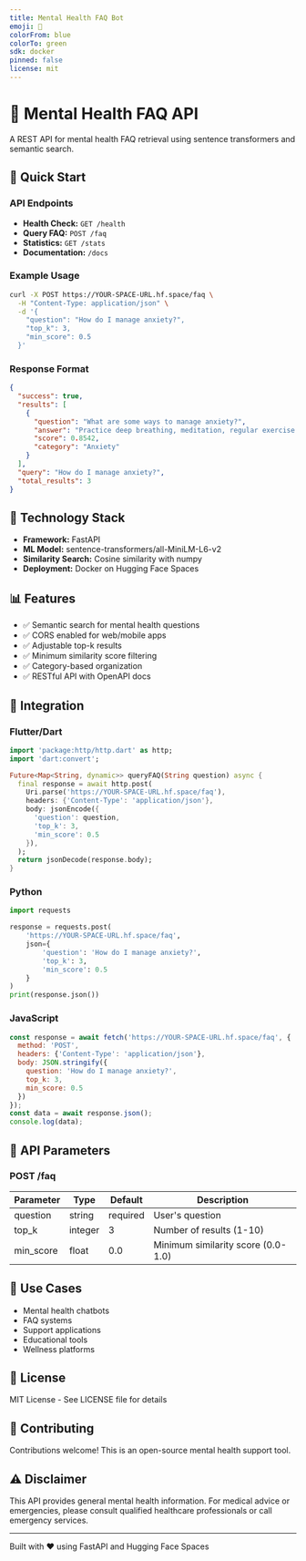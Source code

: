 ```yaml
---
title: Mental Health FAQ Bot
emoji: 🧠
colorFrom: blue
colorTo: green
sdk: docker
pinned: false
license: mit
---
```


# 🧠 Mental Health FAQ API

A REST API for mental health FAQ retrieval using sentence transformers and semantic search.

## 🚀 Quick Start

### API Endpoints

- **Health Check:** `GET /health`
- **Query FAQ:** `POST /faq`
- **Statistics:** `GET /stats`
- **Documentation:** `/docs`

### Example Usage

```bash
curl -X POST https://YOUR-SPACE-URL.hf.space/faq \
  -H "Content-Type: application/json" \
  -d '{
    "question": "How do I manage anxiety?",
    "top_k": 3,
    "min_score": 0.5
  }'
```

### Response Format

```json
{
  "success": true,
  "results": [
    {
      "question": "What are some ways to manage anxiety?",
      "answer": "Practice deep breathing, meditation, regular exercise...",
      "score": 0.8542,
      "category": "Anxiety"
    }
  ],
  "query": "How do I manage anxiety?",
  "total_results": 3
}
```

## 🔧 Technology Stack

- **Framework:** FastAPI
- **ML Model:** sentence-transformers/all-MiniLM-L6-v2
- **Similarity Search:** Cosine similarity with numpy
- **Deployment:** Docker on Hugging Face Spaces

## 📊 Features

- ✅ Semantic search for mental health questions
- ✅ CORS enabled for web/mobile apps
- ✅ Adjustable top-k results
- ✅ Minimum similarity score filtering
- ✅ Category-based organization
- ✅ RESTful API with OpenAPI docs

## 🧪 Integration

### Flutter/Dart

```dart
import 'package:http/http.dart' as http;
import 'dart:convert';

Future<Map<String, dynamic>> queryFAQ(String question) async {
  final response = await http.post(
    Uri.parse('https://YOUR-SPACE-URL.hf.space/faq'),
    headers: {'Content-Type': 'application/json'},
    body: jsonEncode({
      'question': question,
      'top_k': 3,
      'min_score': 0.5
    }),
  );
  return jsonDecode(response.body);
}
```

### Python

```python
import requests

response = requests.post(
    'https://YOUR-SPACE-URL.hf.space/faq',
    json={
        'question': 'How do I manage anxiety?',
        'top_k': 3,
        'min_score': 0.5
    }
)
print(response.json())
```

### JavaScript

```javascript
const response = await fetch('https://YOUR-SPACE-URL.hf.space/faq', {
  method: 'POST',
  headers: {'Content-Type': 'application/json'},
  body: JSON.stringify({
    question: 'How do I manage anxiety?',
    top_k: 3,
    min_score: 0.5
  })
});
const data = await response.json();
console.log(data);
```

## 📝 API Parameters

### POST /faq

| Parameter | Type | Default | Description |
|-----------|------|---------|-------------|
| question | string | required | User's question |
| top_k | integer | 3 | Number of results (1-10) |
| min_score | float | 0.0 | Minimum similarity score (0.0-1.0) |

## 🏥 Use Cases

- Mental health chatbots
- FAQ systems
- Support applications
- Educational tools
- Wellness platforms

## 📄 License

MIT License - See LICENSE file for details

## 🤝 Contributing

Contributions welcome! This is an open-source mental health support tool.

## ⚠️ Disclaimer

This API provides general mental health information. For medical advice or emergencies, please consult qualified healthcare professionals or call emergency services.

---

Built with ❤️ using FastAPI and Hugging Face Spaces
